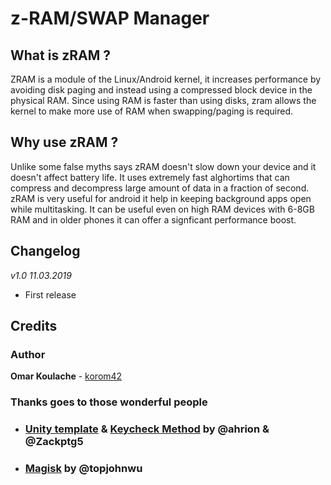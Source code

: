 # z-RAM/SWAP Manager
## What is zRAM ?
ZRAM is a module of the Linux/Android kernel, it increases performance by avoiding disk paging and instead using a compressed block device in the physical RAM. Since using RAM is faster than using disks, zram allows the kernel to make more use of RAM when swapping/paging is required.

## Why use zRAM ?
Unlike some false myths says zRAM doesn't slow down your device and it doesn't affect battery life. It uses extremely fast alghortims that can compress and decompress large amount of data in a fraction of second. zRAM is very useful for android it help in keeping background apps open while multitasking. It can be useful even on high RAM devices with 6-8GB RAM and in older phones it can offer a signficant performance boost.

## Changelog

*v1.0 11.03.2019*
- First release

## Credits
### Author
**Omar Koulache** - [korom42](https://github.com/korom42)

### Thanks goes to those wonderful people
- ### [Unity template](https://forum.xda-developers.com/android/software/module-audio-modification-library-t3579612) & [Keycheck Method](https://forum.xda-developers.com/android/software/guide-volume-key-selection-flashable-zip-t3773410) by @ahrion & @Zackptg5 
- ### [Magisk](https://github.com/topjohnwu/Magisk) by @topjohnwu
